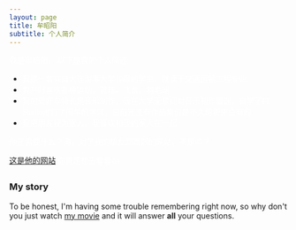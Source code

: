 ```yaml
---
layout: page
title: 牟昭阳
subtitle: 个人简介
---
```


 <font face="黑体" color=White>我是牟昭阳， 以下是我的个人简述:</font>

- <font face="黑体" color=White>我是一名来自大连海事大学19级的学生，就读于交通运输工程专业</font>
- <font face="黑体" color=White>我平时喜欢各种运动，篮球、飞盘、羽毛球</font>
- <font face="黑体" color=White>我的爱好与特长是音乐制作，我在大学无意间对音乐制作着迷，自学了FL Studio进行了简单的学习，目前还没有作品集但是不久的将来会有的</font>
- <font face="黑体" color=White>我把朋友视为家人，我喜欢和我的家人在一起</font>

<font face="黑体" color=White>你还需要什么？奥，对了我的挚友郑嘉熙的网站，不是吗？</font>

<font face="黑体" color=White>[这是他的网站](https://jiaxizheng.com) 你肯定想去看看👍</font>

### My story

To be honest, I'm having some trouble remembering right now, so why don't you just watch [my movie](https://en.wikipedia.org/wiki/The_Princess_Bride_%28film%29) and it will answer **all** your questions.
